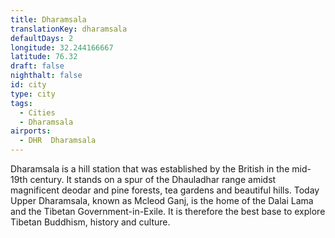 ```yaml
---
title: Dharamsala
translationKey: dharamsala
defaultDays: 2
longitude: 32.244166667
latitude: 76.32
draft: false
nighthalt: false
id: city
type: city
tags:
  - Cities
  - Dharamsala
airports:
  - DHR  Dharamsala
---
```


Dharamsala is a hill station that was established by the British in the mid-19th century. It stands on a spur of the Dhauladhar range amidst magnificent deodar and pine forests, tea gardens and beautiful hills. Today Upper Dharamsala, known as Mcleod Ganj, is the home of the Dalai Lama and the Tibetan Government-in-Exile. It is therefore the best base to explore Tibetan Buddhism, history and culture.